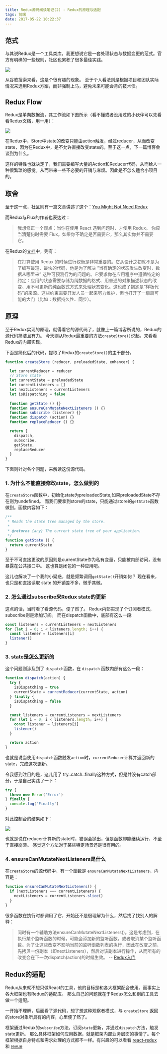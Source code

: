```yaml
---
title: Redux源码阅读笔记(2) - Redux的原理与适配
tags: 前端
date: 2017-05-22 10:22:37
---
```


<!--**QAQ,咩咩同学今天生病了……很难受，没有动力写下去了，本系列暂时停更，恢复时间待定 2017.05.23 **-->
<!-- 嗯，咩咩同学今天退烧了，很开心，继续更新 2017.05.24-->
## 范式

与其说Redux是一个工具类库，我更想说它是一套处理状态与数据变更的范式。官方有明确的一些规则，社区也累积了很多最佳实践。

![](http://7xoxxe.com1.z0.glb.clouddn.com/2017-09-09-045812.jpg)

从谷歌搜索来看，这是个很有趣的现象。
至于个人看法则是根据项目和团队实际情况来选用Redux方案，而非强制上马，避免未来可能会背的技术债。

## Redux Flow

Redux是单向数据流，其工作流如下图所示（看不懂或者没用过的小伙伴可以先看看Redux文档，用一用）：

![](http://7xoxxe.com1.z0.glb.clouddn.com/2017-09-09-045814.jpg)

在Redux中，Store中state的改变只能由action触发，经过reducer，从而改变state，因为在Redux中，是不允许直接改变state的。至于这一点，下一篇博客会谈到为什么。

这样的特性也就决定了，我们需要编写大量的Action和Reducer代码，从而给人一种很繁琐的感觉。从而带来一些不必要的开销与麻烦。因此是不怎么适合小项目的。

## 取舍

至于这一点，社区则有一篇文章讲述了这个：[You Might Not Need Redux](https://medium.com/@dan_abramov/you-might-not-need-redux-be46360cf367)

而Redux与Flux的作者也表达过：
> 我想修正一个观点：当你在使用 React 遇到问题时，才使用 Redux。
> 你应当清楚何时需要 Flux。如果你不确定是否需要它，那么其实你并不需要它。

在Redux的[文档](http://cn.redux.js.org/docs/faq/General.html)中，则有：

> 在打算使用 Redux 的时候进行权衡是非常重要的。它从设计之初就不是为了编写最短、最快的代码，他是为了解决 “当有确定的状态发生改变时，数据从哪里来” 这种可预测行为的问题的。它要求你在应用程序中遵循特定的约定：应用的状态需要存储为纯数据的格式、用普通的对象描述状态的改变、用不可更新的纯函数式方式来处理状态变化。这也成了抱怨是“样板代码”的来源。这些约束需要开发人员一起来努力维护，但也打开了一扇扇可能的大门（比如：数据持久性、同步）。

## 原理

至于Redux实现的原理，就得看它的源代码了，就像上一篇博客所说的，Redux的源代码简洁且有力。
今天则从Redux最重要的方法`createStore()`说起，来看看Redux的内部实现。

下面是简化后的代码，提取了Redux的`createStore()`的主干部分。

```javascript
function createStore (reducer, preloadedState, enhancer) {

  let currentReducer = reducer
  // Store state
  let currentState = preloadedState
  let currentListeners = []
  let nextListeners = currentListeners
  let isDispatching = false
  
  function getState () {}
  function ensureCanMutateNextListeners () {}
  function subscribe (listener) {}
  function dispatch (action) {}
  function replaceReducer () {}

  return {
    dispatch,
    subscribe,
    getState,
    replaceReducer
  }
}
```

下面则针对各个问题，来解读这份源代码。

### 1. 为什么不能直接修改state，怎么做到的

在`createStore`函数中，初始化state为preloadedState,如果preloadedState不存在则为undefined。
而我们要拿到store的state，只能通过store的`getState`函数做到。函数内容如下：

```javascript
/**
 * Reads the state tree managed by the store.
 *
 * @returns {any} The current state tree of your application.
 */
function getState () {
  return currentState
}
```

至于不可直接更改的原因则是currentState作为私有变量，只能被内部访问，没有暴露在公共接口中。
这也算是闭包的一种应用吧。

这儿也解决了一个我的小疑惑，就是频繁调用`getState()`开销如何？
现在看来，也只是和直接读取 state 的开销差不多，微乎其微。

### 2. 怎么通过subscribe来Redux state的更新

这点的话，当时看了看源代码，便了然了。
Redux内部实现了个订阅者模式，subscribe则是添加订阅。
而在dispatch函数中，底部有这么一段:

```javascript
const listeners = currentListeners = nextListeners
for (let i = 0; i < listeners.length; i++) {
  const listener = listeners[i]
  listener()
}
```

### 3. state是怎么更新的

这个问题则涉及到了 `dispatch`函数，在 `dispatch` 函数内部有这么一段：

```javascript
function dispatch(action) {
  try {
    isDispatching = true
    currentState = currentReducer(currentState, action)
  } finally {
    isDispatching = false
  }

  const listeners = currentListeners = nextListeners
  for (let i = 0; i < listeners.length; i++) {
    const listener = listeners[i]
    listener()
  }

  return action
}
```

也就是说当使用`dispatch`函数触发`action`时，`currentReducer`计算并返回新的state，完成这次更新。

令我感到注目的是，这儿用了 try..catch..finally这种方式，但是并没有catch部分，于是自己实践了一下：

```javascript
try {
  throw new Error('Error')
} finally {
  console.log('Finally')
}
```

对此控制台的结果如下：

![](http://7xoxxe.com1.z0.glb.clouddn.com/2017-09-09-045818.jpg)

也就是说在reducer计算新的state时，错误会抛出，但是函数却能继续运行，不至于直接崩溃。
感觉这个方法对于某些特定场景还是很有用的。

### 4. ensureCanMutateNextListeners是什么

在`createStore`的源代码中，有一个函数是 `ensureCanMutateNextListeners`，内容是：

```javascript
function ensureCanMutateNextListeners() {
  if (nextListeners === currentListeners) {
    nextListeners = currentListeners.slice()
  }
}
```

很多函数在执行时都调用了它，开始还不是很理解为什么，然后找了找别人的解释：

> 同时有一个辅助方法ensureCanMutateNextListeners()。这是考虑到，在执行某个监听函数的时候，可能会添加新的监听函数，或者取消某个监听函数。为了让这些改变不影响当前的监听函数列表的执行，因此在改变之前，先拷贝一份副本（即nextListeners），然后对该副本进行操作，从而所有的改变会在下一次dispatch(action)的时候生效。 -- [Redux入门](http://syaning.com/2016/03/23/redux-start/)

## Redux的适配

Redux从来就不想只做React的工具，他的目标是和各大框架配合使用。而事实上各大框架也有Redux的适配库。
那么自己的问题就在于Redux怎么和别的工具去做一个适配。

一开始不理解，后面看了源代码，想了想这种观察者模式，与 `createStore` 返回的store对象所具有的内容，心里便了然了。

框架通过Redux的`subscribe`方法，订阅`state`更新，并通过`dispatch`方法，触发state更新。
那么具体框架如何应用数据，就是框架内部业务层面的事情了。每个框架根据自身特点和需求处理的方式都不一样。有兴趣的可以看看 [react-redux](https://github.com/reactjs/react-redux) 和 [revue](https://github.com/revue/revue)
